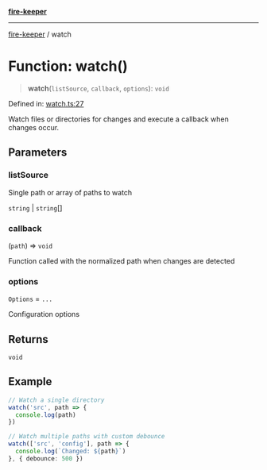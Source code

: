 [**fire-keeper**](../README.md)

***

[fire-keeper](../README.md) / watch

# Function: watch()

> **watch**(`listSource`, `callback`, `options`): `void`

Defined in: [watch.ts:27](https://github.com/phonowell/fire-keeper/blob/main/src/watch.ts#L27)

Watch files or directories for changes and execute a callback when changes occur.

## Parameters

### listSource

Single path or array of paths to watch

`string` | `string`[]

### callback

(`path`) => `void`

Function called with the normalized path when changes are detected

### options

`Options` = `...`

Configuration options

## Returns

`void`

## Example

```ts
// Watch a single directory
watch('src', path => {
  console.log(path)
})

// Watch multiple paths with custom debounce
watch(['src', 'config'], path => {
  console.log(`Changed: ${path}`)
}, { debounce: 500 })
```
